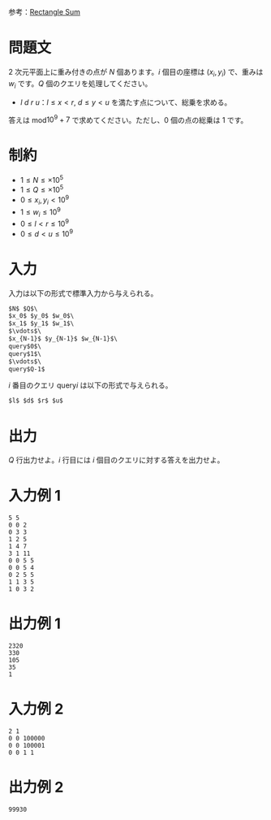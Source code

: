 参考：[Rectangle Sum](https://judge.yosupo.jp/problem/rectangle_sum)
# 問題文
2 次元平面上に重み付きの点が $N$ 個あります。$i$ 個目の座標は $(x_i, y_i)$ で、重みは $w_i$ です。$Q$ 個のクエリを処理してください。

- $l$ $d$ $r$ $u$：$l \le x \lt r$, $d \le y \lt u$ を満たす点について、総乗を求める。

答えは mod$10^9+7$ で求めてください。ただし、$0$ 個の点の総乗は $1$ です。

# 制約
- $1 \le N \le \times 10^5$
- $1 \le Q \le \times 10^5$
- $0 \le x_i,y_i \lt 10^9$
- $1 \le w_i \le 10^9$
- $0 \le l \lt r \le 10^9$
- $0 \le d \lt u \le 10^9$

# 入力
入力は以下の形式で標準入力から与えられる。
```md
$N$ $Q$\
$x_0$ $y_0$ $w_0$\
$x_1$ $y_1$ $w_1$\
$\vdots$\
$x_{N-1}$ $y_{N-1}$ $w_{N-1}$\
query$0$\
query$1$\
$\vdots$\
query$Q-1$

```

$i$ 番目のクエリ query$i$ は以下の形式で与えられる。

```md
$l$ $d$ $r$ $u$

```

# 出力
$Q$ 行出力せよ。$i$ 行目には $i$ 個目のクエリに対する答えを出力せよ。

# 入力例 1
```
5 5
0 0 2
0 3 3
1 2 5
1 4 7
3 1 11
0 0 5 5
0 0 5 4
0 2 5 5
1 1 3 5
1 0 3 2

```

# 出力例 1
```
2320
330
105
35
1

```

# 入力例 2
```
2 1
0 0 100000
0 0 100001
0 0 1 1

```

# 出力例 2
```
99930

```

